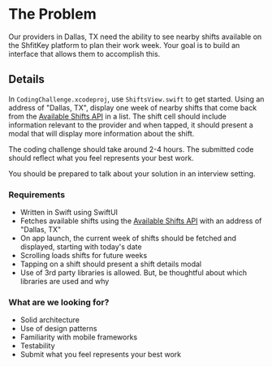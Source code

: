# The Problem

Our providers in Dallas, TX need the ability to see nearby shifts available on the ShfitKey platform to plan their work week. Your goal is to build an interface that allows them to accomplish this.

## Details
In `CodingChallenge.xcodeproj`, use `ShiftsView.swift` to get started. Using an address of "Dallas, TX", display one week of nearby shifts that come back from the [Available Shifts API](https://bitbucket.org/shiftkeyllc/ios-coding-challenge/src/09ee4615a9dd/API-DOC.md?at=master) in a list. The shift cell should include information relevant to the provider and when tapped, it should present a modal that will display more information about the shift.

The coding challenge should take around 2-4 hours. The submitted code should reflect what you feel represents your best work.

You should be prepared to talk about your solution in an interview setting.

### Requirements ###

* Written in Swift using SwiftUI
* Fetches available shifts using the [Available Shifts API](https://bitbucket.org/shiftkeyllc/ios-coding-challenge/src/09ee4615a9dd/API-DOC.md?at=master) with an address of "Dallas, TX"
* On app launch, the current week of shifts should be fetched and displayed, starting with today's date
* Scrolling loads shifts for future weeks
* Tapping on a shift should present a shift details modal
* Use of 3rd party libraries is allowed. But, be thoughtful about which libraries are used and why

### What are we looking for? ###

* Solid architecture
* Use of design patterns
* Familiarity with mobile frameworks
* Testability
* Submit what you feel represents your best work
